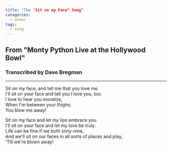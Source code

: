 ```yaml
---
title: "The "Sit on my Face" Song"
categories:
  - other
tags:
  - song
---
```


## From "Monty Python Live at the Hollywood Bowl"
### Transcribed by Dave Bregman

---

Sit on my face, and tell me that you love me.\
I'll sit on your face and tell you I love you, too.\
I love to hear you moralize,\
When I'm between your thighs;\
You blow me away!

Sit on my face and let my lips embrace you.\
I'll sit on your face and let my love be truly.\
Life can be fine if we both sixty-nine,\
And we'll sit on our faces in all sorts of places and play,\
'Till we're blown away!